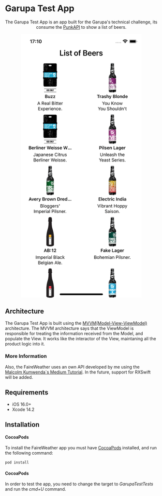 # Garupa Test App
<p align="center">
  <p align="center">
    The Garupa Test App is an app built for the Garupa's technical challenge, its consume the <a href="https://punkapi.com/documentation/v2">PunkAPI</a> to show a list of beers.
  </p>
</p>

<p align="center">
<img src= "https://github.com/matheusjkweber/GarupaTest/blob/main/GarupaTest/App/main_image.png" width="400" >
</p>

## Architecture
The Garupa Test App is built using the <a href="https://betterprogramming.pub/battle-of-the-ios-architecture-patterns-a-look-at-model-view-viewmodel-mvvm-bdfd07d9395e">MVVM(Model-View-ViewModel)</a> architecture. The MVVM architecture says that the ViewModel is responsible for treating the information received from the Model, and populate the View. It works like the interactor of the View, maintaning all the product logic into it.

### More Information
Also, the FaireWeather uses an own API developed by me using the <a href="https://malcolmkmd.medium.com/writing-network-layer-in-swift-protocol-oriented-approach-4fa40ef1f908">Malcolm Kumwenda`s Medium Tutorial</a>. In the future, support for RXSwift will be added.

## Requirements

- iOS 16.0+
- Xcode 14.2

## Installation

#### CocoaPods
To install the FaireWeather app you must have [CocoaPods](http://cocoapods.org/) installed, and run the following command:

```
pod install
```

#### CocoaPods
In order to test the app, you need to change the target to *GarupaTestTests* and run the *cmd+U* command.